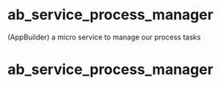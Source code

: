 # ab_service_process_manager
(AppBuilder) a micro service to manage our process tasks
# ab_service_process_manager

